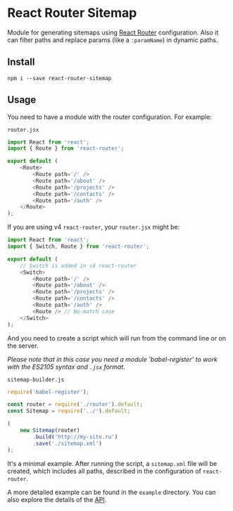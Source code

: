 # React Router Sitemap



Module for generating sitemaps using [React Router](https://www.npmjs.com/package/react-router) configuration. Also it can filter paths and replace params (like a `:paramName`) in dynamic paths.

## Install

`npm i --save react-router-sitemap`

## Usage

You need to have a module with the router configuration. For example:

`router.jsx`
```js
import React from 'react';
import { Route } from 'react-router';

export default (
	<Route>
		<Route path='/' />
		<Route path='/about' />
		<Route path='/projects' />
		<Route path='/contacts' />
		<Route path='/auth' />
	</Route>
);
```
If you are using v4 `react-router`, your `router.jsx` might be:
```js
import React from 'react';
import { Switch, Route } from 'react-router';

export default (
	// Switch is added in v4 react-router
	<Switch>
		<Route path='/' />
		<Route path='/about' />
		<Route path='/projects' />
		<Route path='/contacts' />
		<Route path='/auth' />
		<Route /> // No-match case
	</Switch>
);
```
And you need to create a script which will run from the command line or on the server.

_Please note that in this case you need a module 'babel-register' to work with the ES2105 syntax and `.jsx` format._

`sitemap-builder.js`

```js
require('babel-register');

const router = require('./router').default;
const Sitemap = require('../').default;

(
	new Sitemap(router)
		.build('http://my-site.ru')
		.save('./sitemap.xml')
);
```

It's a minimal example. After running the script, a `sitemap.xml` file will be created, which includes all paths, described in the configuration of `react-router`.

A more detailed example can be found in the `example` directory. You can also explore the details of the [API](api.md).



